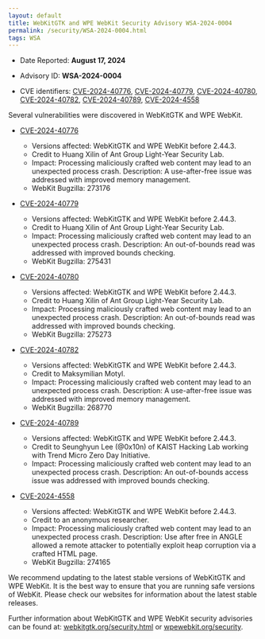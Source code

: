 ```yaml
---
layout: default
title: WebKitGTK and WPE WebKit Security Advisory WSA-2024-0004
permalink: /security/WSA-2024-0004.html
tags: WSA
---
```


* Date Reported: **August 17, 2024**

* Advisory ID: **WSA-2024-0004**

* CVE identifiers: [CVE-2024-40776](#CVE-2024-40776), [CVE-2024-40779](#CVE-2024-40779), [CVE-2024-40780](#CVE-2024-40780), [CVE-2024-40782](#CVE-2024-40782), [CVE-2024-40789](#CVE-2024-40789), [CVE-2024-4558](#CVE-2024-4558)


Several vulnerabilities were discovered in WebKitGTK and WPE WebKit.

* <a name='CVE-2024-40776' href='https://cve.mitre.org/cgi-bin/cvename.cgi?name=CVE-2024-40776'>CVE-2024-40776</a>
  * Versions affected: WebKitGTK and WPE WebKit before 2.44.3.
  * Credit to Huang Xilin of Ant Group Light-Year Security Lab.
  * Impact: Processing maliciously crafted web content may lead to an unexpected process
    crash. Description: A use-after-free issue was addressed with improved memory
    management.
  * WebKit Bugzilla: 273176

* <a name='CVE-2024-40779' href='https://cve.mitre.org/cgi-bin/cvename.cgi?name=CVE-2024-40779'>CVE-2024-40779</a>
  * Versions affected: WebKitGTK and WPE WebKit before 2.44.3.
  * Credit to Huang Xilin of Ant Group Light-Year Security Lab.
  * Impact: Processing maliciously crafted web content may lead to an unexpected process
    crash. Description: An out-of-bounds read was addressed with improved bounds checking.
  * WebKit Bugzilla: 275431

* <a name='CVE-2024-40780' href='https://cve.mitre.org/cgi-bin/cvename.cgi?name=CVE-2024-40780'>CVE-2024-40780</a>
  * Versions affected: WebKitGTK and WPE WebKit before 2.44.3.
  * Credit to Huang Xilin of Ant Group Light-Year Security Lab.
  * Impact: Processing maliciously crafted web content may lead to an unexpected process
    crash. Description: An out-of-bounds read was addressed with improved bounds checking.
  * WebKit Bugzilla: 275273

* <a name='CVE-2024-40782' href='https://cve.mitre.org/cgi-bin/cvename.cgi?name=CVE-2024-40782'>CVE-2024-40782</a>
  * Versions affected: WebKitGTK and WPE WebKit before 2.44.3.
  * Credit to Maksymilian Motyl.
  * Impact: Processing maliciously crafted web content may lead to an unexpected process
    crash. Description: A use-after-free issue was addressed with improved memory
    management.
  * WebKit Bugzilla: 268770

* <a name='CVE-2024-40789' href='https://cve.mitre.org/cgi-bin/cvename.cgi?name=CVE-2024-40789'>CVE-2024-40789</a>
  * Versions affected: WebKitGTK and WPE WebKit before 2.44.3.
  * Credit to Seunghyun Lee (@0x10n) of KAIST Hacking Lab working with Trend Micro Zero Day
    Initiative.
  * Impact: Processing maliciously crafted web content may lead to an unexpected process
    crash. Description: An out-of-bounds access issue was addressed with improved bounds
    checking.


* <a name='CVE-2024-4558' href='https://cve.mitre.org/cgi-bin/cvename.cgi?name=CVE-2024-4558'>CVE-2024-4558</a>
  * Versions affected: WebKitGTK and WPE WebKit before 2.44.3.
  * Credit to an anonymous researcher.
  * Impact: Processing maliciously crafted web content may lead to an unexpected process
    crash. Description: Use after free in ANGLE allowed a remote attacker to potentially
    exploit heap corruption via a crafted HTML page.
  * WebKit Bugzilla: 274165

We recommend updating to the latest stable versions of WebKitGTK and WPE WebKit. It is the
best way to ensure that you are running safe versions of WebKit. Please check our websites
for information about the latest stable releases.

Further information about WebKitGTK and WPE WebKit security advisories can be found at:
[webkitgtk.org/security.html](https://webkitgtk.org/security.html) or
[wpewebkit.org/security](https://wpewebkit.org/security).

